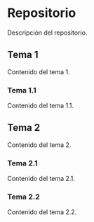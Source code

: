 # Repositorio
Descripción del repositorio.
## Tema 1
Contenido del tema 1.
### Tema 1.1
Contenido del tema 1.1.
## Tema 2
Contenido del tema 2.
### Tema 2.1
Contenido del tema 2.1.
### Tema 2.2
Contenido del tema 2.2.
